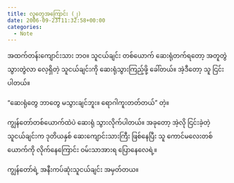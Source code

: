 ```yaml
---
title: လူတွေအကြောင်း (၂)
date: 2006-09-23T11:32:58+00:00
categories:
  - Note
---
```

အထက်တန်းကျောင်းသား ဘဝ။ သူငယ်ချင်း တစ်ယောက် ဆေးရုံတက်ရတော့ အတူတွဲသွားတွဲလာ လေ့ရှိတဲ့ သူငယ်ချင်းကို ဆေးရုံသွားကြည့်ဖို့ ခေါ်တယ်။ အဲ့ဒီတော့ သူ ငြင်းပါတယ်။

&#8220;ဆေးရုံတွေ ဘာတွေ မသွားချင်ဘူး။ ရောဂါကူးတတ်တယ်&#8221; တဲ့။

ကျွန်တော်တစ်ယောက်ထဲပဲ ဆေးရုံ သွားလိုက်ပါတယ်။ အခုတော့ အဲ့လို ငြင်းခဲ့တဲ့ သူငယ်ချင်းက ဒုတိယနှစ် ဆေးကျောင်းသားကြီး ဖြစ်နေပြီး သူ ကောင်မလေးတစ်ယောက်ကို လိုက်နေကြောင်း ဝမ်းသာအားရ ပြောနေလေရဲ့။

ကျွန်တော်ရဲ့ အနီးကပ်ဆုံးသူငယ်ချင်း အမှတ်တယ။